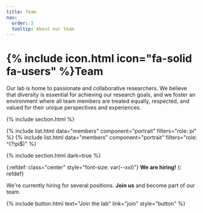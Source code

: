 ```yaml
---
title: Team
nav:
  order: 3
  tooltip: About our team
---
```


# {% include icon.html icon="fa-solid fa-users" %}Team

Our lab is home to passionate and collaborative researchers.
We believe that diversity is essential for achieving our research goals, and we foster an environment where all team members are treated equally, respected, and valued for their unique perspectives and experiences.

{% include section.html %}

{% include list.html data="members" component="portrait" filters="role: pi" %}
{% include list.html data="members" component="portrait" filters="role: ^(?!pi$)" %}

{% include section.html dark=true %}

{:refdef: class="center" style="font-size: var(--xxl)"}
**We are hiring!**
{: refdef}

We're currently hiring for several positions.
**Join us** and become part of our team.

{%
  include button.html
  text="Join the lab"
  link="join"
  style="button"
%}
